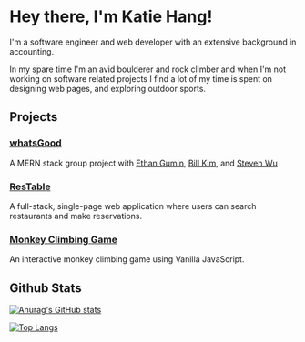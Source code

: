 # Hey there, I'm Katie Hang!
I'm a software engineer and web developer with an extensive background in accounting.

In my spare time I'm an avid boulderer and rock climber and when I'm not working on software related projects I find a lot of my time is spent on designing web pages, and exploring outdoor sports.

## Projects

### [whatsGood](https://whats-good-now.herokuapp.com/#/)
A MERN stack group project with [Ethan Gumin](https://github.com/ethangumin), [Bill Kim](https://github.com/YWBK), and [Steven Wu](https://github.com/swusteven)

### [ResTable](https://restable-fsp.herokuapp.com/#/)
A full-stack, single-page web application where users can search restaurants and make reservations.

### [Monkey Climbing Game](https://johnda911.github.io/Climbing_Game_Project/)
An interactive monkey climbing game using Vanilla JavaScript.

## Github Stats

[![Anurag's GitHub stats](https://github-readme-stats.vercel.app/api?username=johnda911&show_icons=true&theme=radical&hide=issues)](https://github.com/anuraghazra/github-readme-stats)

[![Top Langs](https://github-readme-stats.vercel.app/api/top-langs/?username=johnda911&layout=compact&theme=radical)](https://github.com/anuraghazra/github-readme-stats)
